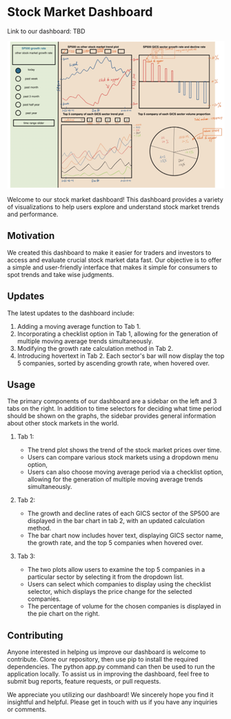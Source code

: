 # Stock Market Dashboard

Link to our dashboard: TBD

![sketch](sketch.jpeg)


Welcome to our stock market dashboard! This dashboard provides a variety of visualizations to help users explore and understand stock market trends and performance.

## Motivation

We created this dashboard to make it easier for traders and investors to access and evaluate crucial stock market data fast. Our objective is to offer a simple and user-friendly interface that makes it simple for consumers to spot trends and take wise judgments.

## Updates

The latest updates to the dashboard include:

1. Adding a moving average function to Tab 1.
2. Incorporating a checklist option in Tab 1, allowing for the generation of multiple moving average trends simultaneously.
3. Modifying the growth rate calculation method in Tab 2.
4. Introducing hovertext in Tab 2. Each sector's bar will now display the top 5 companies, sorted by ascending growth rate, when hovered over.


## Usage

The primary components of our dashboard are a sidebar on the left and 3 tabs on the right. In addition to time selectors for deciding what time period should be shown on the graphs, the sidebar provides general information about other stock markets in the world.

1. Tab 1:
    - The trend plot shows the trend of the stock market prices over time.
    - Users can compare various stock markets using a dropdown menu option, 
    - Users can also choose moving average period via a checklist option, allowing for the generation of multiple moving average trends simultaneously.

2. Tab 2:
    - The growth and decline rates of each GICS sector of the SP500 are displayed in the bar chart in tab 2, with an updated calculation method.
    - The bar chart now includes hover text, displaying GICS sector name, the growth rate, and the top 5 companies when hovered over.

3. Tab 3:
    - The two plots allow users to examine the top 5 companies in a particular sector by selecting it from the dropdown list. 
    - Users can select which companies to display using the checklist selector, which displays the price change for the selected companies. 
    - The percentage of volume for the chosen companies is displayed in the pie chart on the right.


## Contributing

Anyone interested in helping us improve our dashboard is welcome to contribute. Clone our repository, then use pip to install the required dependencies. The python app.py command can then be used to run the application locally. To assist us in improving the dashboard, feel free to submit bug reports, feature requests, or pull requests.

We appreciate you utilizing our dashboard! We sincerely hope you find it insightful and helpful. Please get in touch with us if you have any inquiries or comments.

